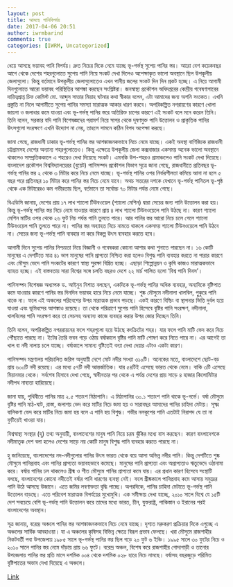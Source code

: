 ```yaml
---
layout: post
title: আসছে পানিবিপর্যয়
date: 2017-04-06 20:51
author: iwrmbarind
comments: true
categories: [IWRM, Uncategorized]
---
```

ধেয়ে আসছে ভয়াবহ পানি বিপর্যয়। দ্রুত নিচের দিকে নেমে যাচ্ছে ভূ-গর্ভস্থ সুপেয় পানির স্তর। আরো বেশ কয়েকবছর আগে থেকে দেশের শহরগুলোতে সুপেয় পানি নিয়ে সংকট দেখা দিলেও অপেক্ষাকৃত ভালো অবস্থানে ছিল উপকূলীয় জেলাগুলো। কিন্তু বর্তমানে উপকূলীয় জেলাগুলোতেও এখন পানীয় জলের সংকট দিন দিন প্রকট হচ্ছে। এ নিয়ে আগামী দিনগুলোতে আরো ভয়াবহ পরিস্থিতির আশঙ্কা করছেন সংশ্লিষ্টরা। জনস্বাস্থ্য প্রকৌশল অধিদপ্তরের কেন্দ্রীয় গবেষণাগারের দায়িত্বপ্রাপ্ত চিফ কেমিস্ট মো. আব্দুস সাত্তার মিয়াহ ঘটনার কথা স্বীকার বলেন, এটা আমাদের জন্য অশনি সংকেত। এখনি প্রস্তুতি না নিলে আগামীতে সুপেয় পানির সমস্যা মারাত্মক আকার ধারণ করবে। অপরিকল্পিত নগরায়ণের কারণে খোলা জায়গা ও জলাধার কমে যাওয়া এবং ভূ-গর্ভস্থ পানির স্তরে অতিরিক্ত চাপের কারণে এই সংকট বলে মনে করেন তিনি। তিনি বলেন, সরকার যদি পানি বিশেষজ্ঞদের পরামর্শ নিয়ে সাগর থেকে দূষণমুক্ত পানি উত্তোলন ও প্রাকৃতিক পানির উৎসগুলো সংরক্ষণে এখনি উদ্যোগ না নেয়, তাহলে সামনে কঠিন বিপদ অপেক্ষা করছে।

জানা গেছে, রাজধানী ঢাকার ভূ-গর্ভস্থ পানির স্তর আশঙ্কাজনকভাবে নিচে নেমে যাচ্ছে। একই অবস্থা বাণিজ্যিক রাজধানী চট্টগ্রামসহ দেশের অন্যান্য শহরগুলোতেও। কিন্তু এক্ষেত্রে উপকূলীয় জেলা কক্সবাজার একসময় অনেক ভালো অবস্থানে থাকলেও সাম্প্রতিককালে এ শহরেও দেখা দিয়েছে সংকট। এমনকি উপ-শহরও গ্রামাঞ্চলেও পানি সংকট দেখা দিয়েছে। বাংলাদেশ প্রকৌশল বিশ্ববিদ্যালয়েরর (বুয়েট) পানিসম্পদ প্রকৌশল বিভাগ সূত্রে জানা গেছে, রাজধানীতে প্রতিবছর ভূ-গর্ভস্থ পানির স্তর ২ থেকে ৩ মিটার করে নিচে নেমে যাচ্ছে। ভূ-গর্ভস্থ পানির ওপর নির্ভরশীলতা কমিয়ে আনা না হলে ৫ বছর পরে প্রতিবছর ১০ মিটার করে পানির স্তর নিচে নেমে যাবে। অথচ সত্তরের দশকে যেখানে ভূ-গর্ভস্থ পানিতল ভূ-পৃষ্ঠ থেকে এক মিটারেরও কম গভীরতায় ছিল, বর্তমানে তা সর্বোচ্চ ৭০ মিটার পর্যন্ত নেমে গেছে।

বিএডিসি জানায়, দেশের প্রায় ১৭ লাখ শ্যালো টিউবওয়েল (শ্যালো মেশিন) দ্বারা সেচের জন্য পানি উত্তোলন করা হয়। কিন্তু ভূ-গর্ভস্থ পানির স্তর নিচে নেমে যাওয়ার কারণে প্রায় ৪ লাখ শ্যালো টিউবওয়েলে পানি উঠছে না। কারণ শ্যালো মেশিন মাটির ওপর থেকে ২৬ ফুট নিচ পর্যন্ত পানি তুলতে পারে। আর পানির স্তর আরো নিচে চলে গেলে শ্যালো টিউবওয়েল পানি তুলতে পারে না। পানির স্তর অব্যাহত নিচে নামতে থাকলে একসময় শ্যালো টিউবওয়েলে পানি উঠবে না। সেচের জন্য ভূ-গর্ভস্থ পানি ব্যবহার না করে বিকল্প উৎস ব্যবহার করতে হবে।

আগামী দিনে সুপেয় পানির নিশ্চয়তা নিয়ে বিজ্ঞানী ও গবেষকরা কোনো আশার কথা শুনাতে পারছেন না। ১৬ কোটি মানুষের এ দেশটিতে মাত্র ৪১ ভাগ মানুষের পানি প্রাপ্যতা নিশ্চিত করা হলেও বিশুদ্ধ পানি ব্যবহার করতে না পারার কারণে এবং মৌসুম ভেদে পানি সংকটের কারণে স্বাস্থ্য সুরক্ষা বিঘ্নিত হচ্ছে। এছাড়া শিল্পোন্নয়ন ও কৃষি কাজও মারাত্মকভাবে ব্যাহত হচ্ছে। এই বাস্তবতায় সারা বিশ্বের সঙ্গে চলতি বছরও দেশে ২২ মার্চ পালিত হলো ‘বিশ্ব পানি দিবস’।

পানিসম্পদ বিশেষজ্ঞ অধ্যাপক ড. আইনুন নিশাত বলছেন, একদিকে ভূ-গর্ভস্থ পানির অধিক ব্যবহার, অন্যদিকে বৃষ্টিপাত কমে যাওয়ার কারণে পানির স্তর দিনদিন ভয়াবহ হারে নিচে নেমে যাচ্ছে। শুষ্ক মৌসুমে নদীনালা খালবিল, পুুকুরে পানি থাকে না। ফলে এই অঞ্চলের পরিবেশের উপর মারাত্মক প্রভাব পড়ছে। একই কারণে বিল্ডিং বা স্থাপনার ভিত্তি দুর্বল হয়ে যাওয়া এবং ভূমিধসের আশঙ্কাও রয়েছে। তা থেকে পরিত্রাণে সুপেয় পানি হিসেবে বৃষ্টির পানি সংরক্ষণ, নদীনালা, খালবিলের পানি সংরক্ষণ করে তা সেচসহ অন্যান্য কাজে ব্যবহার করার উপর জোর দিচ্ছেন তিনি।

তিনি বলেন, অপরিকল্পিত নগররায়নের ফলে শহরগুলো হয়ে উঠছে কংক্রিটের শহর। যার ফলে পানি মাটি ভেদ করে নিচে পৌঁছাতে পারছে না। ইটের তৈরি ভবন গড়ে ওঠায় বর্ষাকালে বৃষ্টির পানি মাটি শোষণ করে নিতে পারে না। এর আগেই তা খাল বা নদী নালায় চলে যাচ্ছে। বর্ষাকালে সামান্য বৃষ্টিতেই বন্যা দেখা দেয়ার এটাও একটা কারণ।

পানিসম্পদ মন্ত্রণালয় পরিচালিত জরিপ অনুযায়ী দেশে মোট নদীর সংখ্যা ৩১০টি। অনেকের মতে, বাংলাদেশে ছোট-বড় প্রায় ৬০০টি নদী রয়েছে। এর মধ্যে ৫৭টি নদী আন্তর্জাতিক। যার ৫৪টিই এসেছে ভারত থেকে নেমে। বাকি ৩টি এসেছে মিয়ানমার থেকে। সর্বশেষ হিসাবে দেখা গেছে, স্বাধীনতার পর থেকে এ পর্যন্ত দেশের প্রায় সাড়ে ৪ হাজার কিলোমিটার নদীপথ নাব্যতা হারিয়েছে।

জানা যায়, পৃথিবীতে পানির মাত্র ২.৫ শতাংশ মিঠাপানি। এ মিঠাপানির ৩০.১ শতাংশ পানি থাকে ভূ-গর্ভে। বর্ষা মৌসুমে বৃষ্টির পানি মাঠ-ঘাট, রাস্তা, জলাশয় ভেদ করে মাটির নিচে জমা হয় ও সারাবছর আমাদের পানির চাহিদা মেটায়। সূক্ষ্ম বালিকণা ভেদ করে মাটির নিচে জমা হয় বলে এ পানি হয় বিশুদ্ধ। গভীর নলকূপের পানি এতটাই নিরাপদ যে তা না ফুটিয়েই খাওয়া যায়।

বিশ্বস্বাস্থ্য সংস্থার (হু) তথ্য অনুযায়ী, বাংলাদেশের মানুষ পানি নিয়ে চরম ঝুঁকির মধ্যে বাস করছেন। কারণ বাংলাদেশকে নদীমাতৃক দেশ বলা হলেও দেশের সাড়ে নয় কোটি মানুষ বিশুদ্ধ পানি ব্যবহার করতে পারছে না।

হু জানিয়েছে, বাংলাদেশের নদ-নদীগুলোর পানির উৎস ভারত থেকে বয়ে আসা অভিন্ন নদীর পানি। কিন্তু দেশটিতে শুষ্ক মৌসুমে পানিপ্রবাহ এবং পানির প্রাপ্যতা ভয়াবহভাবে কমেছে। মানুষের পানি প্রাপ্যতা এবং অপ্রাপ্যতাও ঋতুভেদে ওঠানামা করে। বর্ষায় পানির ঢল থাকলেও গ্রীষ্ম ও শীত মৌসুমে পানির প্রাপ্যতা কমে যায়।
এর প্রধান কারণ হিসেবে সংস্থাটি বলছে, বাংলাদেশের কোনো নদীতেই বর্ষার পানি ধারণের ব্যবস্থা নেই। ফলে গ্রীষ্মকালে পানিপ্রবাহ কমে আসায় সমুদ্রের পানি উঠে আসছে উজানে। এতে জমির লবণাক্ততা বৃদ্ধি পাচ্ছে। অপরদিকে, পানির চাহিদা মেটাতে ভূ-গর্ভস্থ পানি উত্তোলন বাড়ছে। এতে পরিবেশ মারাত্মক বিপর্যয়ের মুখোমুখি।
এক সমীক্ষায় দেখা যাচ্ছে, ২০১০ সালে বিশ্বে যে ১৫টি দেশ সবচেয়ে বেশি ভূ-গর্ভস্থ পানি উত্তোলন করে তাদের মধ্যে ভারত, চীন, যুক্তরাষ্ট্র, পাকিস্তান ও ইরানের পরই বাংলাদেশের অবস্থান।

সূত্র জানায়, বরেন্দ্র অঞ্চলে পানির স্তর আশঙ্কাজনকভাবে নিচে নেমে যাচ্ছে। দৃশ্যত মরুকরণ প্রক্রিয়ার দিকে এগুচ্ছে এ অঞ্চলের সার্বিক আবহাওয়া। যা এ অঞ্চলের কৃষিসহ বিভিন্ন ক্ষেত্রে বিরূপ প্রভাব ফেলছে। খরা মৌসুমে রাজশাহীর নিকটবর্তী পবা উপজেলায় ১৯৮৫ সালে ভূ-গর্ভস্থ পানির স্তর ছিল গড়ে ২০ ফুট ৬ ইঞ্চি। ১৯৯৫ সালে ৩০ ফুটের নিচে ও ২০১০ সালে পানির স্তর নেমে দাঁড়ায় প্রায় ৬৬ ফুটে। বরেন্দ্র অঞ্চল, বিশেষ করে রাজশাহীর গোদাগাড়ী ও তানোর উপজেলায় পানির স্তর প্রতি মাসে দশমিক ০০৪ থেকে দশমিক ০২৮ হারে নিচে নামছে। বর্ষাসহ বছরজুড়ে পরিমিত বৃষ্টিপাতের অভাব দেখা দিয়েছে এ অঞ্চলে।

<a href="http://www.m.sylhetbarta24.com/news/details/National/53140" target="_blank">Link</a>
